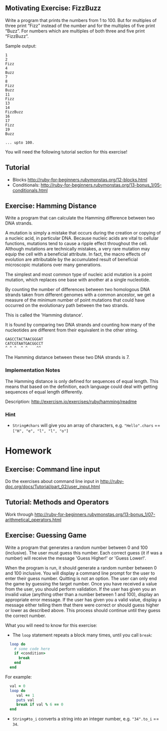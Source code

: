 ## Motivating Exercise: FizzBuzz

Write a program that prints the numbers from 1 to 100. But for multiples of three print “Fizz” instead of the number and for the multiples of five print “Buzz”. For numbers which are multiples of both three and five print “FizzBuzz”.

Sample output:

```
1
2
Fizz
4
Buzz
7
8
Fizz
Buzz
11
Fizz
13
14
FizzBuzz
16
17
Fizz
19
Buzz

... upto 100.
```

You will need the following tutorial section for this exercise!

## Tutorial

* Blocks http://ruby-for-beginners.rubymonstas.org/12-blocks.html
* Conditionals: http://ruby-for-beginners.rubymonstas.org/13-bonus_1/05-conditionals.html


## Exercise: Hamming Distance

Write a program that can calculate the Hamming difference between two DNA strands.

A mutation is simply a mistake that occurs during the creation or
copying of a nucleic acid, in particular DNA. Because nucleic acids are
vital to cellular functions, mutations tend to cause a ripple effect
throughout the cell. Although mutations are technically mistakes, a very
rare mutation may equip the cell with a beneficial attribute. In fact,
the macro effects of evolution are attributable by the accumulated
result of beneficial microscopic mutations over many generations.

The simplest and most common type of nucleic acid mutation is a point
mutation, which replaces one base with another at a single nucleotide.

By counting the number of differences between two homologous DNA strands
taken from different genomes with a common ancestor, we get a measure of
the minimum number of point mutations that could have occurred on the
evolutionary path between the two strands.

This is called the 'Hamming distance'.

It is found by comparing two DNA strands and counting how many of the
nucleotides are different from their equivalent in the other string.

```
GAGCCTACTAACGGGAT
CATCGTAATGACGGCCT
^ ^ ^  ^ ^    ^^
```
The Hamming distance between these two DNA strands is 7.

### Implementation Notes
The Hamming distance is only defined for sequences of equal length. This means
that based on the definition, each language could deal with getting sequences
of equal length differently.


Description: http://exercism.io/exercises/ruby/hamming/readme


### Hint

* `String#chars` will give you an array of characters, e.g. `"Hello".chars` == `["H", "e", "l", "l", "o"]`



# Homework

## Exercise: Command line input

Do the exercises about command line input in http://ruby-doc.org/docs/Tutorial/part_02/user_input.html


## Tutorial: Methods and Operators

Work through http://ruby-for-beginners.rubymonstas.org/13-bonus_1/07-arithmetical_operators.html


## Exercise: Guessing Game

Write a program that generates a random number between 0 and 100 (inclusive). The user must guess this number. Each correct guess (it if was a number) will receive the message 'Guess Higher!' or 'Guess Lower!'.

When the program is run, it should generate a random number between 0 and 100 inclusive.
You will display a command line prompt for the user to enter their guess number.
Quitting is not an option. The user can only end the game by guessing the target number.
Once you have received a value from the user, you should perform validation. If the user has given you an invalid value (anything other than a number between 1 and 100), display an appropriate error message. If the user has given you a valid value, display a message either telling them that there were correct or should guess higher or lower as described above.
This process should continue until they guess the correct number.

What you will need to know for this exercise:
  * The `loop` statement repeats a block many times, until you call `break`:
  ```Ruby
    loop do
      # some code here
      if <condition>
        break
      end
    end
  ```

  For example:

  ```Ruby
    val = 0
    loop do
       val += 1
       puts val
       break if val % 6 == 0
    end
  ```

  * `String#to_i` converts a string into an integer number, e.g. `"34".to_i` == `34`.




